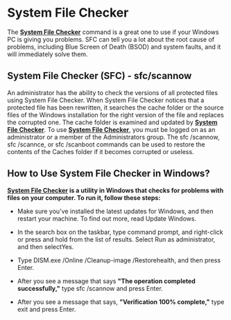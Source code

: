 # System File Checker

The **[System File Checker](https://systemfilechecker.github.io/)** command is a great one to use if your Windows PC is giving you problems. SFC can tell you a lot about the root cause of problems, including Blue Screen of Death (BSOD) and system faults, and it will immediately solve them.




## System File Checker (SFC) - sfc/scannow

An administrator has the ability to check the versions of all protected files using System File Checker. When System File Checker notices that a protected file has been rewritten, it searches the cache folder or the source files of the Windows installation for the right version of the file and replaces the corrupted one. The cache folder is examined and updated by **[System File Checker](https://systemfilechecker.github.io/)**. To use **[System File Checker](https://systemfilechecker.github.io/)**, you must be logged on as an administrator or a member of the Administrators group. The sfc /scannow, sfc /scannce, or sfc /scanboot commands can be used to restore the contents of the Caches folder if it becomes corrupted or useless.


## How to Use  System File Checker in Windows?

**[System File Checker](https://systemfilechecker.github.io/) is a utility in Windows that checks for problems with files on your computer. To run it, follow these steps:**

* Make sure you've installed the latest updates for Windows, and then restart your machine. To find out more, read Update Windows.

* In the search box on the taskbar, type command prompt, and right-click or press and hold from the list of results. Select Run as administrator, and then selectYes.

* Type DISM.exe /Online /Cleanup-image /Restorehealth, and then press Enter.

* After you see a message that says **"The operation completed successfully,"** type sfc /scannow and press Enter.

* After you see a message that says, **"Verification 100% complete,"** type exit and press Enter.
